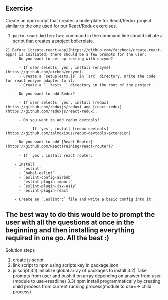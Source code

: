 ## Exercise

Create an npm script that creates a boilerplate for React/Redux project similar to the one used for our React/Redux exercises.

  1) `pesto-react-boilerplate` command in the command line should initiate a script that creates a project boilerplate.
    
    2) Before [create-react-app](https://github.com/facebook/create-react-app/) is initiated, there should be a few prompts for the user:
        - Do you want to set up testing with enzyme?

          - If user selects `yes`, install [enzyme](https://github.com/airbnb/enzyme).
          - Create a `setupTests.js` in `src` directory. Write the code for react enzyme adapter to it.
          - Create a `__tests__` directory in the root of the project.

        - Do you want to add Redux?

          - If user selects `yes`, install [redux](https://github.com/reduxjs/redux) and [react-redux](https://github.com/reduxjs/react-redux).

          - Do you want to add redux devtools?
          
              - If `yes`, install [redux devtools](https://github.com/zalmoxisus/redux-devtools-extension)

        - Do you want to add [React Router](https://github.com/ReactTraining/react-router)?

          - If `yes`, install react router.

        - Install
          - `eslint`
          - `babel-eslint`
          - `eslint-config-airbnb`
          - `eslint-plugin-import`
          - `eslint-plugin-jsx-a11y`
          - `eslint-plugin-react`

        - Create an `.eslintrc` file and write a basic config into it.


The best way to do this would be to prompt the user with all the questions at once in the beginning and then installing everything required in one go. All the best :)
-----------------------------------
Solution steps
1) create js script
2) link script to npm using scripts key in package,json
3) js script
3.1) initialize global array of packages to install
3.2) Take prompts from user and push it on array depending on answer from user (module to use->readline)
3.3) npm install programmatically by creating child process from current running process(module to use=-> child process)
